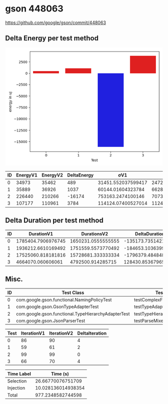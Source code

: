 # gson 448063


https://github.com/google/gson/commit/448063



## Delta Energy per test method

![](./gson_delta_energy_0_v.png)


| ID | EnergyV1 | EnergyV2 | DeltaEnergy | σV1 | σV2 |
| --- | --- | --- | --- | --- | --- |
| 0 | 34973 | 35462 | 489 | 31451.552037599417 | 24723.770002096026 |
| 1 | 35889 | 36926 | 1037 | 60144.01604323784 | 66283.4352366712 |
| 2 | 226440 | 210266 | -16174 | 753163.2474100146 | 707360.3809512198 |
| 3 | 107177 | 110961 | 3784 | 114124.07400527014 | 112414.85080307563 |

## Delta Duration per test method


| ID | DurationV1 | DurationsV2 | DeltaDuration |
| --- | --- | --- | --- |
| 0 | 1785404.7906976745 | 1650231.0555555555 | -135173.735142119 |
| 1 | 1936212.6610169492 | 1751559.5573770492 | -184653.1036399 |
| 2 | 17525060.818181816 | 15728681.333333334 | -1796379.4848484825 |
| 3 | 4664070.060606061 | 4792500.914285715 | 128430.85367965419 |

## Misc.

| ID | Test Class | Test Method |
| --- | --- | --- |
| 0 | com.google.gson.functional.NamingPolicyTest | testComplexFieldNameStrategy |
| 1 | com.google.gson.GsonTypeAdapterTest | testTypeAdapterThrowsException |
| 2 | com.google.gson.functional.TypeHierarchyAdapterTest | testTypeHierarchy |
| 3 | com.google.gson.JsonParserTest | testParseMixedArray |




| Test | IterationV1 | IterationV2 | DeltaIteration |
| --- | --- | --- | --- |
| 0 | 86 | 90 | 4 |
| 1 | 59 | 61 | 2 |
| 2 | 99 | 99 | 0 |
| 3 | 66 | 70 | 4 |



| Time Label | Time (s) |
| --- | --- |
| Selection | 26.66770076751709 |
| Injection | 10.028136014938354 |
| Total | 977.2348582744598 |


